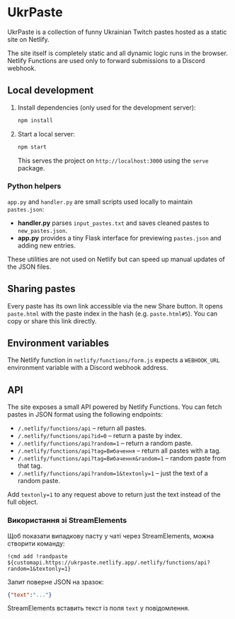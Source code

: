 # UkrPaste

UkrPaste is a collection of funny Ukrainian Twitch pastes hosted as a static site on Netlify.

The site itself is completely static and all dynamic logic runs in the browser. Netlify Functions are used only to forward submissions to a Discord webhook.

## Local development

1. Install dependencies (only used for the development server):
   ```bash
   npm install
   ```
2. Start a local server:
   ```bash
   npm start
   ```
   This serves the project on `http://localhost:3000` using the `serve` package.

### Python helpers

`app.py` and `handler.py` are small scripts used locally to maintain `pastes.json`:

- **handler.py** parses `input_pastes.txt` and saves cleaned pastes to `new_pastes.json`.
- **app.py** provides a tiny Flask interface for previewing `pastes.json` and adding new entries.

These utilities are not used on Netlify but can speed up manual updates of the JSON files.

## Sharing pastes

Every paste has its own link accessible via the new Share button. It opens `paste.html` with the paste index in the hash (e.g. `paste.html#5`). You can copy or share this link directly.

## Environment variables

The Netlify function in `netlify/functions/form.js` expects a `WEBHOOK_URL` environment variable with a Discord webhook address.

## API

The site exposes a small API powered by Netlify Functions. You can fetch pastes in JSON format using the following endpoints:

- `/.netlify/functions/api` – return all pastes.
- `/.netlify/functions/api?id=0` – return a paste by index.
- `/.netlify/functions/api?random=1` – return a random paste.
- `/.netlify/functions/api?tag=Вибачення` – return all pastes with a tag.
- `/.netlify/functions/api?tag=Вибачення&random=1` – random paste from that tag.
- `/.netlify/functions/api?random=1&textonly=1` – just the text of a random paste.

Add `textonly=1` to any request above to return just the text instead of the full object.

### Використання зі StreamElements

Щоб показати випадкову пасту у чаті через StreamElements, можна створити команду:

```text
!cmd add !randpaste ${customapi.https://ukrpaste.netlify.app/.netlify/functions/api?random=1&textonly=1}
```

Запит поверне JSON на зразок:

```json
{"text":"..."}
```

StreamElements вставить текст із поля `text` у повідомлення.
